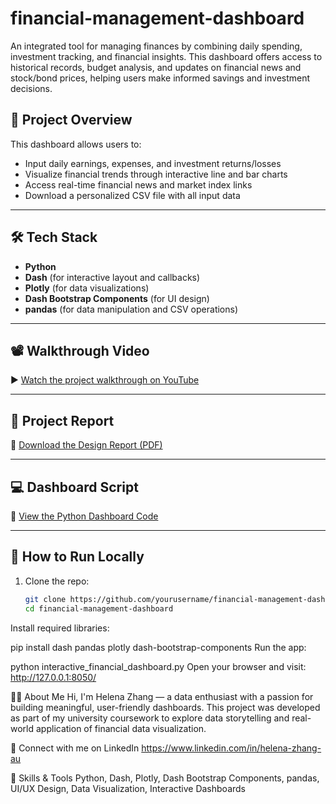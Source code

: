 # financial-management-dashboard
An integrated tool for managing finances by combining daily spending, investment tracking, and financial insights. This dashboard offers access to historical records, budget analysis, and updates on financial news and stock/bond prices, helping users make informed savings and investment decisions.
## 🎯 Project Overview

This dashboard allows users to:
- Input daily earnings, expenses, and investment returns/losses
- Visualize financial trends through interactive line and bar charts
- Access real-time financial news and market index links
- Download a personalized CSV file with all input data

---

## 🛠 Tech Stack

- **Python**
- **Dash** (for interactive layout and callbacks)
- **Plotly** (for data visualizations)
- **Dash Bootstrap Components** (for UI design)
- **pandas** (for data manipulation and CSV operations)

---

## 📽 Walkthrough Video

▶️ [Watch the project walkthrough on YouTube](https://youtu.be/rzInY1Nmu-U)

---

## 📄 Project Report

📝 [Download the Design Report (PDF)](./financial_management_report.pdf)

---

## 💻 Dashboard Script

📂 [View the Python Dashboard Code](./interactive_financial_dashboard.py)

---

## 🔧 How to Run Locally

1. Clone the repo:
   ```bash
   git clone https://github.com/yourusername/financial-management-dashboard.git
   cd financial-management-dashboard
Install required libraries:


pip install dash pandas plotly dash-bootstrap-components
Run the app:

python interactive_financial_dashboard.py
Open your browser and visit:
http://127.0.0.1:8050/

🙋‍♀️ About Me
Hi, I'm Helena Zhang — a data enthusiast with a passion for building meaningful, user-friendly dashboards. This project was developed as part of my university coursework to explore data storytelling and real-world application of financial data visualization.

🔗 Connect with me on LinkedIn https://www.linkedin.com/in/helena-zhang-au

📎 Skills & Tools
Python, Dash, Plotly, Dash Bootstrap Components, pandas, UI/UX Design, Data Visualization, Interactive Dashboards
